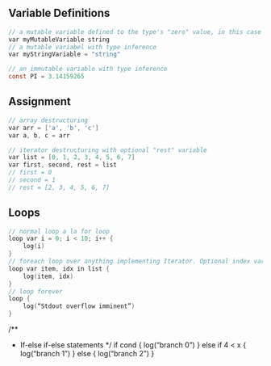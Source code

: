 ## Variable Definitions
```c
// a mutable variable defined to the type's "zero" value, in this case an empty string
var myMutableVariable string
// a mutable variabel with type inference
var myStringVariable = "string"

// an immutable variable with type inference
const PI = 3.14159265
```

## Assignment
```c
// array destructuring
var arr = ['a', 'b', 'c']
var a, b, c = arr

// iterator destructuring with optional "rest" variable
var list = [0, 1, 2, 3, 4, 5, 6, 7]
var first, second, rest = list
// first = 0
// second = 1
// rest = [2, 3, 4, 5, 6, 7]

```



## Loops

```c
// normal loop a la for loop
loop var i = 0; i < 10; i++ {
    log(i)
}
// foreach loop over anything implementing Iterator. Optional index variable..
loop var item, idx in list {
    log(item, idx)
}
// loop forever
loop {
    log(“Stdout overflow imminent”)
}
```


/**
 * If-else if-else statements
 */
if cond {
    log(“branch 0”)
} else if 4 < x {
    log(“branch 1”)
} else {
    log(“branch 2”)
}
